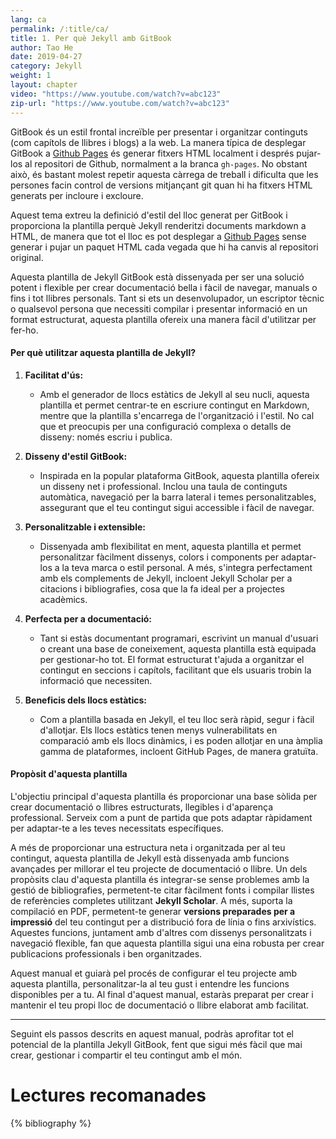 ```yaml
---
lang: ca
permalink: /:title/ca/
title: 1. Per què Jekyll amb GitBook
author: Tao He
date: 2019-04-27
category: Jekyll
weight: 1
layout: chapter
video: "https://www.youtube.com/watch?v=abc123"
zip-url: "https://www.youtube.com/watch?v=abc123"
---
```

GitBook és un estil frontal increïble per presentar i organitzar continguts (com capítols de llibres
i blogs) a la web. La manera típica de desplegar GitBook a [Github Pages][1]
és generar fitxers HTML localment i després pujar-los al repositori de Github, normalment a la branca `gh-pages`.
No obstant això, és bastant molest repetir aquesta càrrega de treball i dificulta que les persones
facin control de versions mitjançant git quan hi ha fitxers HTML generats per incloure i excloure.

Aquest tema extreu la definició d'estil del lloc generat per GitBook i proporciona la plantilla
perquè Jekyll renderitzi documents markdown a HTML, de manera que tot el lloc es pot desplegar
a [Github Pages][1] sense generar i pujar un paquet HTML cada vegada que hi ha
canvis al repositori original.

[1]: https://pages.github.com

Aquesta plantilla de Jekyll GitBook està dissenyada per ser una solució potent i flexible per crear documentació bella i fàcil de navegar, manuals o fins i tot llibres personals. Tant si ets un desenvolupador, un escriptor tècnic o qualsevol persona que necessiti compilar i presentar informació en un format estructurat, aquesta plantilla ofereix una manera fàcil d'utilitzar per fer-ho.

#### Per què utilitzar aquesta plantilla de Jekyll?

1.  **Facilitat d'ús:**
    
    *   Amb el generador de llocs estàtics de Jekyll al seu nucli, aquesta plantilla et permet centrar-te en escriure contingut en Markdown, mentre que la plantilla s'encarrega de l'organització i l'estil. No cal que et preocupis per una configuració complexa o detalls de disseny: només escriu i publica.
2.  **Disseny d'estil GitBook:**
    
    *   Inspirada en la popular plataforma GitBook, aquesta plantilla ofereix un disseny net i professional. Inclou una taula de continguts automàtica, navegació per la barra lateral i temes personalitzables, assegurant que el teu contingut sigui accessible i fàcil de navegar.
3.  **Personalitzable i extensible:**
    
    *   Dissenyada amb flexibilitat en ment, aquesta plantilla et permet personalitzar fàcilment dissenys, colors i components per adaptar-los a la teva marca o estil personal. A més, s'integra perfectament amb els complements de Jekyll, incloent Jekyll Scholar per a citacions i bibliografies, cosa que la fa ideal per a projectes acadèmics.
4.  **Perfecta per a documentació:**
    
    *   Tant si estàs documentant programari, escrivint un manual d'usuari o creant una base de coneixement, aquesta plantilla està equipada per gestionar-ho tot. El format estructurat t'ajuda a organitzar el contingut en seccions i capítols, facilitant que els usuaris trobin la informació que necessiten.
5.  **Beneficis dels llocs estàtics:**
    
    *   Com a plantilla basada en Jekyll, el teu lloc serà ràpid, segur i fàcil d'allotjar. Els llocs estàtics tenen menys vulnerabilitats en comparació amb els llocs dinàmics, i es poden allotjar en una àmplia gamma de plataformes, incloent GitHub Pages, de manera gratuïta.

#### Propòsit d'aquesta plantilla

L'objectiu principal d'aquesta plantilla és proporcionar una base sòlida per crear documentació o llibres estructurats, llegibles i d'aparença professional. Serveix com a punt de partida que pots adaptar ràpidament per adaptar-te a les teves necessitats específiques.

A més de proporcionar una estructura neta i organitzada per al teu contingut, aquesta plantilla de Jekyll està dissenyada amb funcions avançades per millorar el teu projecte de documentació o llibre. Un dels propòsits clau d'aquesta plantilla és integrar-se sense problemes amb la gestió de bibliografies, permetent-te citar fàcilment fonts i compilar llistes de referències completes utilitzant **Jekyll Scholar**. A més, suporta la compilació en PDF, permetent-te generar **versions preparades per a impressió** del teu contingut per a distribució fora de línia o fins arxivístics. Aquestes funcions, juntament amb d'altres com dissenys personalitzats i navegació flexible, fan que aquesta plantilla sigui una eina robusta per crear publicacions professionals i ben organitzades.

Aquest manual et guiarà pel procés de configurar el teu projecte amb aquesta plantilla, personalitzar-la al teu gust i entendre les funcions disponibles per a tu. Al final d'aquest manual, estaràs preparat per crear i mantenir el teu propi lloc de documentació o llibre elaborat amb facilitat.

* * *

Seguint els passos descrits en aquest manual, podràs aprofitar tot el potencial de la plantilla Jekyll GitBook, fent que sigui més fàcil que mai crear, gestionar i compartir el teu contingut amb el món.


# Lectures recomanades

{% bibliography %}
